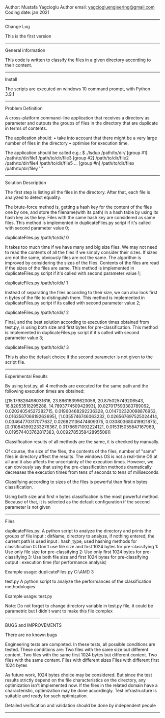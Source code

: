 Author: Mustafa Yagcioglu
Author email: yagciogluengieering@gmail.com
Coding date:  jan 2021

*******************************************************************************
Change Log

This is the first version

*******************************************************************************
General information

This code is written to classify the files in a given directory according to
their content.

*******************************************************************************
Install

The scripts are executed on windows 10 command prompt, with Python 3.9.1

*******************************************************************************
Problem Definition

A cross-platform command-line application that receives a directory as
parameter and outputs the groups of files in the directory that are duplicate
in terms of contents.

The application should:
• take into account that there might be a very large number of files in the
directory
• optimise for execution time.

The application should be called e.g.:
$ ./lsdup /path/to/dir/
[group #1]
/path/to/dir/file1
/path/to/dir/file3
[group #2]
/path/to/dir/file2
/path/to/dir/file4
/path/to/dir/file5
...
[group #n]
/path/to/dir/filex
/path/to/dir/filey
'''

*******************************************************************************
Solution Description

The first step is listing all the files in the directory. After that, each file
is analyzed to detect equality.

The brute-force method is, getting a hash key for the content of the files one
by one, and store the filename(with its path) in a hash table by using its
hash key as the key. Files with the same hash key are considered as same files.
This method is implemented in duplicateFiles.py script if it's called with
second parameter value 0;

duplicateFiles.py /path/to/dir/ 0

It takes too much time if we have many and big size files.
We may not need to read the contents of all the files if we simply consider
their sizes. If sizes are not the same, obviously files are not the same. The
algorithm is improved by considering the sizes of the files. Contents of the
files are read if the sizes of the files are same. This method is implemented
in duplicateFiles.py script if it's called with second parameter value 1;

duplicateFiles.py /path/to/dir/ 1

Instead of separating the files according to their size, we can also look first
n bytes of the file to distinguish them. This method is implemented in
duplicateFiles.py script if its called with second parameter value 2;

duplicateFiles.py /path/to/dir/ 2

Final, and the best solution according to execution times obtained from test.py,
is using both size and first bytes for pre-classification. This method is
implemented in duplicateFiles.py script if it's called with second parameter
value 3;

duplicateFiles.py /path/to/dir/ 3

This is also the default choice if the  second parameter is not given to the
script file.

*******************************************************************************
Experimental Results

By using test.py, all 4 methods are executed for the same path and the following
execution times are obtained:

[[15.179826498031616, 23.86618399620056, 20.875025749206543, 16.82053518295288, 14.789377450942993],
[0.027017593383789062, 0.02024054527282715, 0.01960468292236328, 0.014702320098876953, 0.016356706619262695],
[1.0355746746063232, 0.026567697525024414, 0.03464770317077637, 0.026821136474609375, 0.030803680419921875],
[0.010843992233276367, 0.01786971092224121, 0.015315055847167969, 0.019574403762817383, 0.009278535842895508]]

Classification results of all methods are the same, it is checked by manually.

Of course, the size of the files, the contents of the files, number of "same"
files in directory affect the results. The windows OS is not a real-time OS at
all and it also affects the uncertainty of the execution times. However, we can
obviously say that using the pre-classification methods dramatically decreases
the execution times from tens of seconds to tens of milliseconds.

Classifying according to sizes of the files is powerful than first n bytes
classification.

Using both size and first n bytes classification is the most powerful method.
Because of that, it is selected as the default configuration if the second
parameter is not given

*******************************************************************************
Files

duplicateFiles.py:
A python script to analyze the directory and prints the groups of file
    input : dirName, directory to analyze, if nothing entered, the current path
     is used
    input : hash_type, used hashing methods for classification
        0: Don't use file size and first 1024 bytes for pre-classifying
        1: Use only file size for pre-classifying
        2: Use only first 1024 bytes for pre-classifying
        3: Use both file size and first 1024 bytes for pre-classifying
    output : execution time (for performance analysis)

Example usage: duplicateFiles.py C:\AMD 3



test.py
A python script to analyze the performances of the classification methodologies

Example usage: test.py

Note: Do not forget to change directory variable in test.py file, it could be
parametric but I didn't want to make this file complex
*******************************************************************************
BUGS and IMPROVEMENTS

There are no known bugs

Engineering tests are completed. In these tests, all possible conditions are
tested. These conditions are:
Two files with the same size but different content.
Two files with the same first 1024 bytes but different content.
Two files with the same content.
Files with different sizes
Files with different first 1024 bytes

As future work, 1024 bytes choice may be considered. But since the test
results strictly depend on the file characteristics on the directory, any
optimization isn't implemented now. If the files in the related domain have a
characteristic, optimization may be done accordingly. Test infrastructure is
suitable and ready for such optimization.

Detailed verification and validation should be done by independent people

*******************************************************************************
